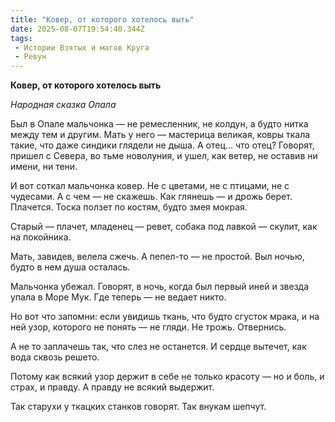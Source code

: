 ```yaml
---
title: "Ковер, от которого хотелось выть"
date: 2025-08-07T19:54:40.344Z
tags:
 - Истории Взятых и магов Круга
 - Ревун
---
```


**Ковер, от которого хотелось выть**

*Народная сказка Опала*

Был в Опале мальчонка — не ремесленник, не колдун, а будто нитка между
тем и другим. Мать у него — мастерица великая, ковры ткала такие, что
даже синдики глядели не дыша. А отец... что отец? Говорят, пришел с
Севера, во тьме новолуния, и ушел, как ветер, не оставив ни имени, ни
тени.

И вот соткал мальчонка ковер. Не с цветами, не с птицами, не с чудесами.
А с чем — не скажешь. Как глянешь — и дрожь берет. Плачется. Тоска
ползет по костям, будто змея мокрая.

Старый — плачет, младенец — ревет, собака под лавкой — скулит, как на
покойника.

Мать, завидев, велела сжечь. А пепел-то — не простой. Выл ночью, будто в
нем душа осталась.

Мальчонка убежал. Говорят, в ночь, когда был первый иней и звезда упала
в Море Мук. Где теперь — не ведает никто.

Но вот что запомни: если увидишь ткань, что будто сгусток мрака, и на
ней узор, которого не понять — не гляди. Не трожь. Отвернись.

А не то заплачешь так, что слез не останется. И сердце вытечет, как вода
сквозь решето.

Потому как всякий узор держит в себе не только красоту — но и боль, и
страх, и правду. А правду не всякий выдержит.

Так старухи у ткацких станков говорят. Так внукам шепчут.
